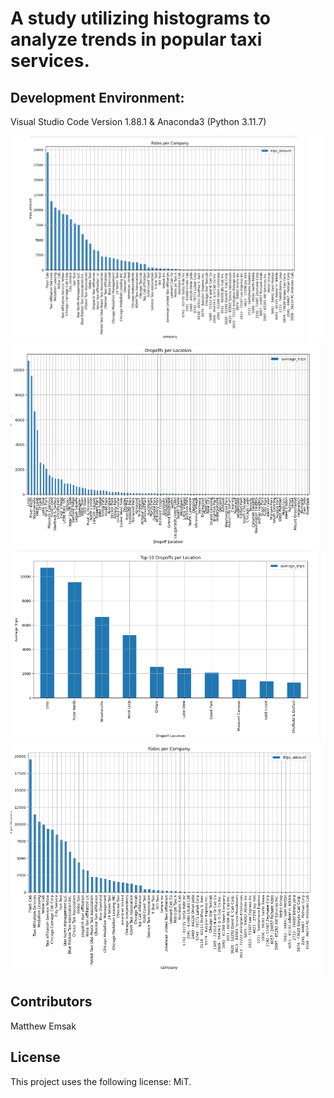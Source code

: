 # A study utilizing histograms to analyze trends in popular taxi services.

## <strong> Development Environment: </strong> ## 
Visual Studio Code Version 1.88.1 & Anaconda3 (Python 3.11.7)


![]()<img width="723" alt="image" src="https://github.com/matthew813709/Gitimages/blob/3d709cd5c11888ac4602cb38c0056c53f5673023/Screenshot%202024-06-07%20224133.png">
![]()<img width="723" alt="image" src="https://github.com/matthew813709/Gitimages/blob/3d709cd5c11888ac4602cb38c0056c53f5673023/Screenshot%202024-06-07%20224147.png">
![]()<img width="723" alt="image" src="https://github.com/matthew813709/Gitimages/blob/3d709cd5c11888ac4602cb38c0056c53f5673023/Screenshot%202024-06-07%20224201.png">
![]()<img width="723" alt="image" src="https://github.com/matthew813709/Gitimages/blob/3d709cd5c11888ac4602cb38c0056c53f5673023/Screenshot%202024-06-07%20224214.png">

## <strong> Contributors </strong> ##
Matthew Emsak

## <strong> License </strong> ##
This project uses the following license: MiT.
